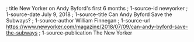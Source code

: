 ; title New Yorker on Andy Byford's first 6 months
; 1-source-id newyorker
; 1-source-date July 9, 2018
; 1-source-title Can Andy Byford Save the Subways?
; 1-source-author William Finnegan
; 1-source-url https://www.newyorker.com/magazine/2018/07/09/can-andy-byford-save-the-subways
; 1-source-publication The New Yorker
